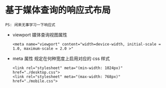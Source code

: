 # 基于媒体查询的响应式布局

```$xslt
PS: 闲来无事学习一下响应式
```

- viewport
    媒体查询视图属性
    ```$xslt
    <meta name="viewport" content="width=device-width, initial-scale = 1.0, maximum-scale = 2.0 >"
    ```
- meta 属性
    规定在何种宽度上启用对应的 css 样式
    ```$xslt
    <link rel="stylesheet" meta="(min-width: 1024px)" href="./desktop.css">
    <link rel="stylesheet" meta="(max-width: 768px)" href="./mobile.css">
    ```